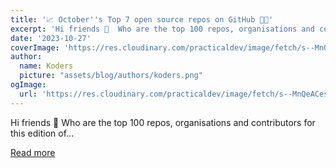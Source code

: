 ```yaml
---
title: '📈 October''s Top 7 open source repos on GitHub 🚀✨'
excerpt: 'Hi friends 👋  Who are the top 100 repos, organisations and contributors for this edition of...'
date: '2023-10-27'
coverImage: 'https://res.cloudinary.com/practicaldev/image/fetch/s--MnQeACes--/c_imagga_scale,f_auto,fl_progressive,h_420,q_auto,w_1000/https://dev-to-uploads.s3.amazonaws.com/uploads/articles/0q1fg0mt7w15jjds3b8m.png'
author:
  name: Koders
  picture: "assets/blog/authors/koders.png"
ogImage:
  url: 'https://res.cloudinary.com/practicaldev/image/fetch/s--MnQeACes--/c_imagga_scale,f_auto,fl_progressive,h_420,q_auto,w_1000/https://dev-to-uploads.s3.amazonaws.com/uploads/articles/0q1fg0mt7w15jjds3b8m.png'
---
```


Hi friends 👋  Who are the top 100 repos, organisations and contributors for this edition of...

[Read more](https://dev.to/quine/top-7-open-source-repos-on-github-2l64)
